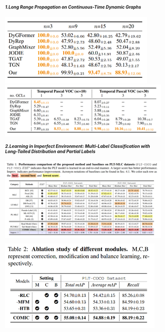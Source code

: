 ##### 1.Long Range Propagation on Continuous-Time Dynamic Graphs

<img src="4.指标结果表.assets/image-20241120222423642.png" alt="image-20241120222423642" style="zoom:50%;" />

<img src="4.指标结果表.assets/image-20241120222451506.png" alt="image-20241120222451506" style="zoom:50%;" />

##### 2.Learning in Imperfect Environment: Multi-Label Classification with Long-Tailed Distribution and Partial Labels

![image-20241120224416818](4.指标结果表.assets/image-20241120224416818.png)

<img src="4.指标结果表.assets/image-20241120224446433.png" alt="image-20241120224446433" style="zoom:50%;" />